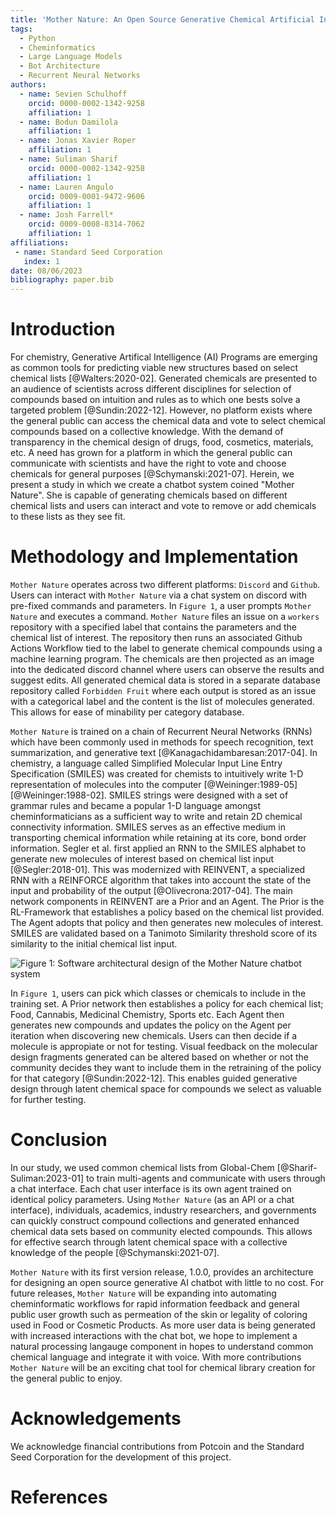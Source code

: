 ```yaml
---
title: 'Mother Nature: An Open Source Generative Chemical Artificial Intelligence ChatBot'
tags:
  - Python
  - Cheminformatics
  - Large Language Models
  - Bot Architecture
  - Recurrent Neural Networks
authors:
  - name: Sevien Schulhoff
    orcid: 0000-0002-1342-9258
    affiliation: 1
  - name: Bodun Damilola
    affiliation: 1
  - name: Jonas Xavier Roper
    affiliation: 1
  - name: Suliman Sharif
    orcid: 0000-0002-1342-9258
    affiliation: 1
  - name: Lauren Angulo
    orcid: 0009-0001-9472-9606
    affiliation: 1
  - name: Josh Farrell*
    orcid: 0009-0008-8314-7062
    affiliation: 1
affiliations:
 - name: Standard Seed Corporation
   index: 1
date: 08/06/2023
bibliography: paper.bib
---
```


# Introduction

For chemistry, Generative Artifical Intelligence (AI) Programs are emerging as common tools for predicting viable new structures based on select chemical lists [@Walters:2020-02]. Generated chemicals are presented to an audience of scientists across different disciplines for selection of compounds based on intuition and rules as to which one bests solve a targeted problem [@Sundin:2022-12]. However, no platform exists where the general public can access the chemical data and vote to select chemical compounds based on a collective knowledge. With the demand of transparency in the chemical design of drugs, food, cosmetics, materials, etc. A need has grown for a platform in which the general public can communicate with scientists and have the right to vote and choose chemicals for general purposes [@Schymanski:2021-07]. Herein, we present a study in which we create a chatbot system coined "Mother Nature". She is capable of generating chemicals based on different chemical lists and users can interact and vote to remove or add chemicals to these lists as they see fit.

# Methodology and Implementation

```Mother Nature``` operates across two different platforms: `Discord` and `Github`. Users can interact with `Mother Nature` via a chat system on discord with pre-fixed commands and parameters. In `Figure 1`, a user prompts `Mother Nature` and executes a command. ```Mother Nature``` files an issue on a `workers` repository with a specified label that contains the parameters and the chemical list of interest. The repository then runs an associated Github Actions Workflow tied to the label to generate chemical compounds using a machine learning program. The chemicals are then projected as an image into the dedicated discord channel where users can observe the results and suggest edits. All generated chemical data is stored in a separate database repository called `Forbidden Fruit` where each output is stored as an issue with a categorical label and the content is the list of molecules generated. This allows for ease of minability per category database. 

```Mother Nature``` is trained on a chain of Recurrent Neural Networks (RNNs) which have been commonly used in methods for speech recognition, text summarization, and generative text [@Kanagachidambaresan:2017-04]. In chemistry, a language called Simplified Molecular Input Line Entry Specification (SMILES) was created for chemists to intuitively write 1-D representation of molecules into the computer [@Weininger:1989-05] [@Weininger:1988-02]. SMILES strings were designed with a set of grammar rules and became a popular 1-D language amongst cheminformaticians as a sufficient way to write and retain 2D chemical connectivity information. SMILES serves as an effective medium in transporting chemical information while retaining at its core, bond order information. Segler et al. first applied an RNN to the SMILES alphabet to generate new molecules of interest based on chemical list input [@Segler:2018-01]. This was modernized with REINVENT, a specialized RNN with a REINFORCE algorithm that takes into account the state of the input and probability of the output [@Olivecrona:2017-04]. The main network components in REINVENT are a Prior and an Agent. The Prior is the RL-Framework that establishes a policy based on the chemical list provided. The Agent adopts that policy and then generates new molecules of interest. SMILES are validated based on a Tanimoto Similarity threshold score of its similarity to the initial chemical list input. 

![Figure 1: Software architectural design of the `Mother Nature` chatbot system](https://github.com/Global-Chem/Mother-Nature/assets/11812946/0b52fb0c-69d2-4641-bac2-8e75ba374aad)

In `Figure 1`, users can pick which classes or chemicals to include in the training set. A Prior network then establishes a policy for each chemical list; Food, Cannabis, Medicinal Chemistry, Sports etc. Each Agent then generates new compounds and updates the policy on the Agent per iteration when discovering new chemicals. Users can then decide if a molecule is appropiate or not for testing. Visual feedback on the molecular design fragments generated can be altered based on whether or not the community decides they want to include them in the retraining of the policy for that category [@Sundin:2022-12]. This enables guided generative design through latent chemical space for compounds we select as valuable for further testing.

# Conclusion

In our study, we used common chemical lists from Global-Chem [@Sharif-Suliman:2023-01] to train multi-agents and communicate with users through a chat interface. Each chat user interface is its own agent trained on identical policy parameters. Using  ```Mother Nature``` (as an API or a chat interface), individuals, academics, industry researchers, and governments can quickly construct compound collections and generated enhanced chemical data sets based on community elected compounds. This allows for effective search through latent chemical space with a collective knowledge of the people [@Schymanski:2021-07]. 

```Mother Nature``` with its first version release, 1.0.0, provides an architecture for designing an open source generative AI chatbot with little to no cost. For future
releases, ```Mother Nature``` will be expanding into automating cheminformatic workflows for rapid information feedback and general public user growth such as permeation of the skin or legality of coloring used in Food or Cosmetic Products. As more user data is being generated with increased interactions with the chat bot, we hope to implement a natural processing langauge component in hopes to understand common chemical language and integrate it with voice. With more contributions ```Mother Nature``` will be an exciting chat tool for chemical library creation for the general public to enjoy. 

# Acknowledgements

We acknowledge financial contributions from Potcoin and the Standard Seed Corporation for the development of this project.  

# References
